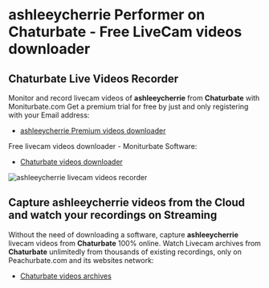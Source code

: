 # ashleeycherrie Performer on Chaturbate - Free LiveCam videos downloader

## Chaturbate Live Videos Recorder

Monitor and record livecam videos of **ashleeycherrie** from **Chaturbate** with Moniturbate.com
Get a premium trial for free by just and only registering with your Email address:
* [ashleeycherrie Premium videos downloader](https://moniturbate.com/request-demo-licence-key.html)

Free livecam videos downloader - Moniturbate Software:
* [Chaturbate videos downloader](https://moniturbate.com/moniturbate-download-software.html)

![ashleeycherrie livecam videos recorder](https://peachurnet.com/templates/moniturbate-software.png)


## Capture ashleeycherrie videos from the Cloud and watch your recordings on Streaming

Without the need of downloading a software, capture **ashleeycherrie** livecam videos from **Chaturbate** 100% online.
Watch Livecam archives from **Chaturbate** unlimitedly from thousands of existing recordings, only on Peachurbate.com and its websites network:
* [Chaturbate videos archives](https://peachurnet.com/)